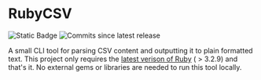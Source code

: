 # RubyCSV

![Static Badge](https://img.shields.io/badge/Built_with-Ruby-red?logo=ruby&color=%23CC342D)
![Commits since latest release](https://img.shields.io/github/commits-since/samdoesnerdstuff/rcsv/latest)

A small CLI tool for parsing CSV content and outputting it to plain formatted text. This project only requires the [latest verison of Ruby](https://www.ruby-lang.org/en/) ( > 3.2.9) and that's it. No external gems or libraries are needed to run this tool locally. 
